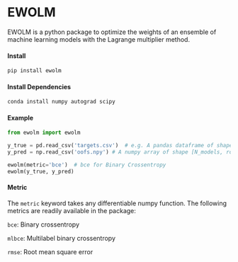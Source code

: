 # EWOLM

EWOLM is a python package to optimize the weights of an ensemble of machine learning models with the Lagrange multiplier method.


#### Install


```python
pip install ewolm
```



#### Install Dependencies


```python
conda install numpy autograd scipy
```



#### Example


```python
from ewolm import ewolm

y_true = pd.read_csv('targets.csv')  # e.g. A pandas dataframe of shape [rows, columns]
y_pred = np.read_csv('oofs.npy') # A numpy array of shape [N_models, rows, columns]

ewolm(metric='bce')  # bce for Binary Crossentropy
ewolm(y_true, y_pred)
```



#### Metric


The `metric` keyword takes any differentiable numpy function. The following metrics are readily available in the package:

`bce`: Binary crossentropy

`mlbce`: Multilabel binary crossentropy

`rmse`: Root mean square error





